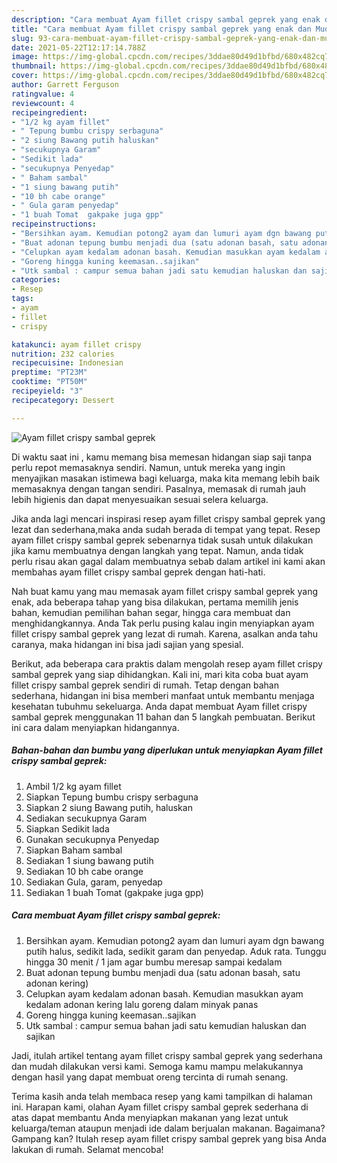 ```yaml
---
description: "Cara membuat Ayam fillet crispy sambal geprek yang enak dan Mudah Dibuat"
title: "Cara membuat Ayam fillet crispy sambal geprek yang enak dan Mudah Dibuat"
slug: 93-cara-membuat-ayam-fillet-crispy-sambal-geprek-yang-enak-dan-mudah-dibuat
date: 2021-05-22T12:17:14.788Z
image: https://img-global.cpcdn.com/recipes/3ddae80d49d1bfbd/680x482cq70/ayam-fillet-crispy-sambal-geprek-foto-resep-utama.jpg
thumbnail: https://img-global.cpcdn.com/recipes/3ddae80d49d1bfbd/680x482cq70/ayam-fillet-crispy-sambal-geprek-foto-resep-utama.jpg
cover: https://img-global.cpcdn.com/recipes/3ddae80d49d1bfbd/680x482cq70/ayam-fillet-crispy-sambal-geprek-foto-resep-utama.jpg
author: Garrett Ferguson
ratingvalue: 4
reviewcount: 4
recipeingredient:
- "1/2 kg ayam fillet"
- " Tepung bumbu crispy serbaguna"
- "2 siung Bawang putih haluskan"
- "secukupnya Garam"
- "Sedikit lada"
- "secukupnya Penyedap"
- " Baham sambal"
- "1 siung bawang putih"
- "10 bh cabe orange"
- " Gula garam penyedap"
- "1 buah Tomat  gakpake juga gpp"
recipeinstructions:
- "Bersihkan ayam. Kemudian potong2 ayam dan lumuri ayam dgn bawang putih halus, sedikit lada, sedikit garam dan penyedap. Aduk rata. Tunggu hingga 30 menit / 1 jam agar bumbu meresap sampai kedalam"
- "Buat adonan tepung bumbu menjadi dua (satu adonan basah, satu adonan kering)"
- "Celupkan ayam kedalam adonan basah. Kemudian masukkan ayam kedalam adonan kering lalu goreng dalam minyak panas"
- "Goreng hingga kuning keemasan..sajikan"
- "Utk sambal : campur semua bahan jadi satu kemudian haluskan dan sajikan"
categories:
- Resep
tags:
- ayam
- fillet
- crispy

katakunci: ayam fillet crispy 
nutrition: 232 calories
recipecuisine: Indonesian
preptime: "PT23M"
cooktime: "PT50M"
recipeyield: "3"
recipecategory: Dessert

---
```



![Ayam fillet crispy sambal geprek](https://img-global.cpcdn.com/recipes/3ddae80d49d1bfbd/680x482cq70/ayam-fillet-crispy-sambal-geprek-foto-resep-utama.jpg)

Di waktu  saat ini , kamu memang bisa memesan hidangan siap saji tanpa perlu repot memasaknya sendiri. Namun, untuk mereka yang ingin menyajikan masakan istimewa bagi keluarga, maka kita memang lebih baik memasaknya dengan tangan sendiri. Pasalnya, memasak di rumah jauh lebih higienis dan dapat menyesuaikan sesuai selera keluarga.

Jika anda lagi mencari inspirasi resep ayam fillet crispy sambal geprek yang lezat dan sederhana,maka anda sudah berada di tempat yang tepat. Resep ayam fillet crispy sambal geprek  sebenarnya tidak susah untuk dilakukan jika kamu membuatnya dengan langkah yang tepat. Namun, anda tidak perlu risau akan gagal dalam membuatnya 
sebab dalam artikel ini kami akan membahas ayam fillet crispy sambal geprek dengan hati-hati.  



Nah buat kamu yang mau memasak ayam fillet crispy sambal geprek yang enak, ada beberapa tahap yang bisa dilakukan, pertama memilih jenis bahan, kemudian pemilihan bahan segar, hingga cara membuat dan menghidangkannya. Anda Tak perlu pusing kalau ingin menyiapkan ayam fillet crispy sambal geprek yang lezat di rumah. Karena, asalkan anda  tahu caranya, maka hidangan ini bisa jadi sajian yang spesial.

Berikut, ada beberapa cara praktis  dalam mengolah resep ayam fillet crispy sambal geprek yang siap dihidangkan. Kali ini, mari kita coba buat ayam fillet crispy sambal geprek sendiri di rumah. Tetap dengan bahan sederhana, hidangan ini bisa memberi manfaat untuk membantu menjaga kesehatan tubuhmu sekeluarga. Anda dapat membuat Ayam fillet crispy sambal geprek menggunakan 11 bahan dan 5 langkah pembuatan. Berikut ini cara dalam menyiapkan hidangannya.

<!--inarticleads1-->

##### Bahan-bahan dan bumbu yang diperlukan untuk menyiapkan Ayam fillet crispy sambal geprek:

1. Ambil 1/2 kg ayam fillet
1. Siapkan  Tepung bumbu crispy serbaguna
1. Siapkan 2 siung Bawang putih, haluskan
1. Sediakan secukupnya Garam
1. Siapkan Sedikit lada
1. Gunakan secukupnya Penyedap
1. Siapkan  Baham sambal
1. Sediakan 1 siung bawang putih
1. Sediakan 10 bh cabe orange
1. Sediakan  Gula, garam, penyedap
1. Sediakan 1 buah Tomat  (gakpake juga gpp)




<!--inarticleads2-->

##### Cara membuat Ayam fillet crispy sambal geprek:

1. Bersihkan ayam. Kemudian potong2 ayam dan lumuri ayam dgn bawang putih halus, sedikit lada, sedikit garam dan penyedap. Aduk rata. Tunggu hingga 30 menit / 1 jam agar bumbu meresap sampai kedalam
1. Buat adonan tepung bumbu menjadi dua (satu adonan basah, satu adonan kering)
1. Celupkan ayam kedalam adonan basah. Kemudian masukkan ayam kedalam adonan kering lalu goreng dalam minyak panas
1. Goreng hingga kuning keemasan..sajikan
1. Utk sambal : campur semua bahan jadi satu kemudian haluskan dan sajikan




Jadi, itulah artikel tentang  ayam fillet crispy sambal geprek  yang sederhana dan mudah dilakukan versi kami. Semoga kamu mampu melakukannya dengan hasil yang dapat membuat oreng tercinta di rumah senang. 

Terima kasih anda telah membaca resep yang kami tampilkan di halaman ini. Harapan kami, olahan  Ayam fillet crispy sambal geprek sederhana di atas dapat membantu Anda menyiapkan makanan yang lezat untuk keluarga/teman ataupun menjadi ide dalam berjualan makanan. Bagaimana? Gampang kan? Itulah resep ayam fillet crispy sambal geprek yang bisa Anda lakukan di rumah. Selamat mencoba!

